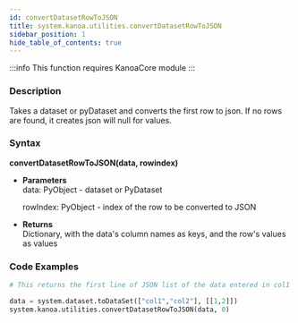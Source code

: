 ```yaml
---
id: convertDatasetRowToJSON
title: system.kanoa.utilities.convertDatasetRowToJSON
sidebar_position: 1
hide_table_of_contents: true
---
```


:::info
This function requires KanoaCore module
:::

### Description
Takes a dataset or pyDataset and converts the first row to json. If no rows are found, it creates json will null for values. 

### Syntax
**convertDatasetRowToJSON(data, rowindex)**

- **Parameters**  
    data: PyObject - dataset or PyDataset

    rowIndex: PyObject - index of the row to be converted to JSON

- **Returns**  
    Dictionary, with the data's column names as keys, and the row's values as values


### Code Examples

```py
# This returns the first line of JSON list of the data entered in col1 and col2

data = system.dataset.toDataSet(["col1","col2"], [[1,2]])
system.kanoa.utilities.convertDatasetRowToJSON(data, 0)
```